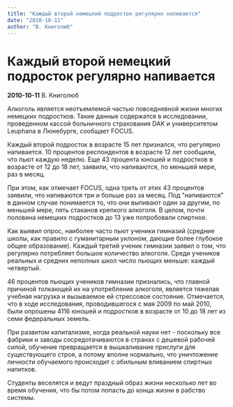 ```yaml
---
title: "Каждый второй немецкий подросток регулярно напивается"
date: "2010-10-11"
author: "В. Книголюб"
---
```


# Каждый второй немецкий подросток регулярно напивается

**2010-10-11** В. Книголюб

Алкоголь является неотъемлемой частью повседневной жизни многих немецких подростков. Такие данные содержатся в исследовании, проведенном кассой больничного страхования DAK и университетом Leuphana в Люнебурге, сообщает FOCUS.

Каждый второй подросток в возрасте 15 лет признался, что регулярно напивается. 10 процентов респондентов в возрасте 12 лет сообщили, что пьют каждую неделю. Еще 43 процента юношей и подростков в возрасте от 12 до 18 лет, заявили, что напиваются, по меньшей мере, раз в месяц.

При этом, как отмечает FOCUS, одна треть от этих 43 процентов заявили, что напиваются три и больше раз за месяц. Под "напиваются" в данном случае понимается то, что они выпивают один за другим, по меньшей мере, пять стаканов крепкого алкоголя. В целом, почти половина немецких подростков до 13 уже попробовали спиртное.

Как выявил опрос, наиболее часто пьют ученики гимназий (средние школы, как правило с гуманитарным уклоном, дающие более глубокое общее образование). Каждый третий ученик гимназии заявил о том, что регулярно потребляет большое количество алкоголя. Среди учеников реальных и средних неполных школ число пьющих меньше: каждый четвертый.

46 процентов пьющих учеников гимназии признались, что главной причиной толкающей их на употребление алкоголя, является тяжелая учебная нагрузка и вызываемое ей стрессовое состояние. Отмечается, что в ходе исследования, проводившегося с мая 2009 по май 2010, были опрошены 4116 юношей и подростков в возрасте от 10 до 18 лет из семи федеральных земель.

При развитом капитализме, когда реальной науки нет - поскольку все фабрики и заводы сосредотачиваются в странах с дешевой рабочей силой, обучение превращается в вышкаливание прислуги для существующего строя, а потому вполне нормально, что уничтожение личности обучаемого происходит с обильным вливанием спиртных напитков.

Студенты веселятся и ведут праздный образ жизни несколько лет во время обучения, что бы потом попасть до конца жизни в рабство системы.